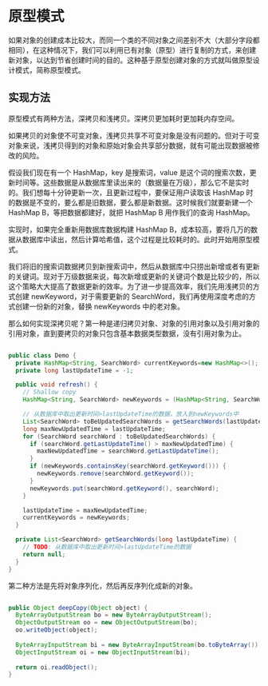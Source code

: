 # 原型模式

如果对象的创建成本比较大，而同一个类的不同对象之间差别不大（大部分字段都相同），在这种情况下，我们可以利用已有对象（原型）进行复制的方式，来创建新对象，以达到节省创建时间的目的。这种基于原型创建对象的方式就叫做原型设计模式，简称原型模式。

## 实现方法

原型模式有两种方法，深拷贝和浅拷贝。深拷贝更加耗时更加耗内存空间。

如果拷贝的对象使不可变对象，浅拷贝共享不可变对象是没有问题的。但对于可变对象来说，浅拷贝得到的对象和原始对象会共享部分数据，就有可能出现数据被修改的风险。

假设我们现在有一个 HashMap，key 是搜索词，value 是这个词的搜索次数，更新时间等。这些数据是从数据库里读出来的（数据量在万级），那么它不是实时的。我们想每十分钟更新一次，且更新过程中，要保证用户读取该 HashMap 时的数据是不变的，要么都是旧数据，要么都是新数据。这时候我们就要新建一个 HashMap B，等把数据都建好，就把 HashMap B 用作我们的查询 HashMap。

实现时，如果完全重新用数据库数据构建 HashMap B，成本较高，要将几万的数据从数据库中读出，然后计算哈希值，这个过程是比较耗时的。此时开始用原型模式。

我们将旧的搜索词数据拷贝到新搜索词中，然后从数据库中只捞出新增或者有更新的关键词。现对于万级数据来说，每次新增或更新的关键词个数是比较少的，所以这个策略大大提高了数据更新的效率。为了进一步提高效率，我们先用浅拷贝的方式创建 newKeyword，对于需要更新的 SearchWord，我们再使用深度考虑的方式创建一份新的对象，替换 newKeywords 中的老对象。

那么如何实现深拷贝呢？第一种是递归拷贝对象、对象的引用对象以及引用对象的引用对象，直到要拷贝的对象只包含基本数据类型数据，没有引用对象为止。

```java

public class Demo {
  private HashMap<String, SearchWord> currentKeywords=new HashMap<>();
  private long lastUpdateTime = -1;

  public void refresh() {
    // Shallow copy
    HashMap<String, SearchWord> newKeywords = (HashMap<String, SearchWord>) currentKeywords.clone();

    // 从数据库中取出更新时间>lastUpdateTime的数据，放入到newKeywords中
    List<SearchWord> toBeUpdatedSearchWords = getSearchWords(lastUpdateTime);
    long maxNewUpdatedTime = lastUpdateTime;
    for (SearchWord searchWord : toBeUpdatedSearchWords) {
      if (searchWord.getLastUpdateTime() > maxNewUpdatedTime) {
        maxNewUpdatedTime = searchWord.getLastUpdateTime();
      }
      if (newKeywords.containsKey(searchWord.getKeyword())) {
        newKeywords.remove(searchWord.getKeyword());
      }
      newKeywords.put(searchWord.getKeyword(), searchWord);
    }

    lastUpdateTime = maxNewUpdatedTime;
    currentKeywords = newKeywords;
  }

  private List<SearchWord> getSearchWords(long lastUpdateTime) {
    // TODO: 从数据库中取出更新时间>lastUpdateTime的数据
    return null;
  }
}
```

第二种方法是先将对象序列化，然后再反序列化成新的对象。

```Java

public Object deepCopy(Object object) {
  ByteArrayOutputStream bo = new ByteArrayOutputStream();
  ObjectOutputStream oo = new ObjectOutputStream(bo);
  oo.writeObject(object);
  
  ByteArrayInputStream bi = new ByteArrayInputStream(bo.toByteArray());
  ObjectInputStream oi = new ObjectInputStream(bi);
  
  return oi.readObject();
}
```